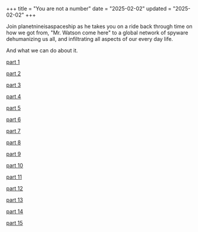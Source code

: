 +++
title = "You are not a number"
date = "2025-02-02"
updated = "2025-02-02"
+++

Join planetnineisaspaceship as he takes you on a ride back through time on how we got from, "Mr. Watson come here" to a global network of spyware dehumanizing us all, and infiltrating all aspects of our every day life.

And what we can do about it.

[part 1](http://127.0.0.1:1111/posts/you_are_not_a_number/part-1)

[part 2](http://127.0.0.1:1111/posts/you_are_not_a_number/part-2)

[part 3](http://127.0.0.1:1111/posts/you_are_not_a_number/part-3)

[part 4](http://127.0.0.1:1111/posts/you_are_not_a_number/part-4)

[part 5](http://127.0.0.1:1111/posts/you_are_not_a_number/part-5)

[part 6](http://127.0.0.1:1111/posts/you_are_not_a_number/part-6)

[part 7](http://127.0.0.1:1111/posts/you_are_not_a_number/part-7)

[part 8](http://127.0.0.1:1111/posts/you_are_not_a_number/part-8)

[part 9](http://127.0.0.1:1111/posts/you_are_not_a_number/part-9)

[part 10](http://127.0.0.1:1111/posts/you_are_not_a_number/part-10)

[part 11](http://127.0.0.1:1111/posts/you_are_not_a_number/part-11)

[part 12](http://127.0.0.1:1111/posts/you_are_not_a_number/part-12)

[part 13](http://127.0.0.1:1111/posts/you_are_not_a_number/part-13)

[part 14](http://127.0.0.1:1111/posts/you_are_not_a_number/part-14)

[part 15](http://127.0.0.1:1111/posts/you_are_not_a_number/part-15)
